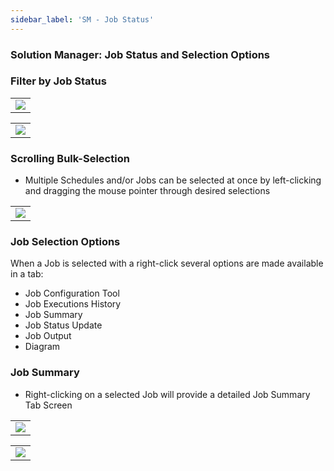 ```yaml
---
sidebar_label: 'SM - Job Status'
---
```


### Solution Manager: Job Status and Selection Options

### Filter by Job Status  

||
|---|
|![](../static/imgbasic/Picture70.png)|

||
|---|
|![](../static/imgbasic/Picture71.png)|


### Scrolling Bulk-Selection

* Multiple Schedules and/or Jobs can be selected at once by left-clicking and dragging the mouse pointer through desired selections

||
|---|
|![](../static/imgbasic/Picture72.png)|

### Job Selection Options

When a Job is selected with a right-click several options are made available in a tab:

* Job Configuration Tool
* Job Executions History
* Job Summary
* Job Status Update
* Job Output
* Diagram

### Job Summary

* Right-clicking on a selected Job will provide a detailed Job Summary Tab Screen  

||
|---|
|![](../static/imgbasic/Picture73.png)|
 
||
|---|
|![](../static/imgbasic/Picture74.png)|

